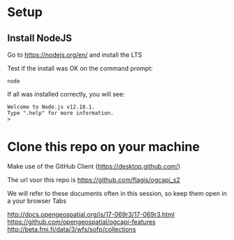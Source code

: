 # Setup

## Install  NodeJS
Go to https://nodejs.org/en/ and install the LTS

Test if the install was OK on the command prompt:

```
node
```

If all was installed correctly, you will see:

```
Welcome to Node.js v12.18.1.
Type ".help" for more information.
>
```

# Clone this repo on your machine
Make use of the GitHub Client (https://desktop.github.com/)

The url voor this repo is https://github.com/flagis/ogcapi_s2

We will refer to these documents often in this session, so keep them open in a your browser Tabs

http://docs.opengeospatial.org/is/17-069r3/17-069r3.html
https://github.com/opengeospatial/ogcapi-features
http://beta.fmi.fi/data/3/wfs/sofp/collections
